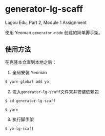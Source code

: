 # generator-lg-scaff
Lagou Edu, Part 2, Module 1 Assignment

使用 Yeoman `generator-node` 创建的简单脚手架。

## 使用方法

在克隆本仓库到本地之后：

1. 全局安装 Yeoman

```bash
$ yarn global add yo
```

2. 进入`generator-lg-scaff`文件夹并安装依赖包

```bash
$ cd generator-lg-scaff

$ yarn
```

3. 执行脚手架

```bash
$ yo lg-scaff
```
